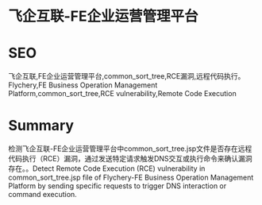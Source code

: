 # 飞企互联-FE企业运营管理平台
# SEO
飞企互联,FE企业运营管理平台,common_sort_tree,RCE漏洞,远程代码执行。Flychery,FE Business Operation Management Platform,common_sort_tree,RCE vulnerability,Remote Code Execution
# Summary
检测飞企互联-FE企业运营管理平台中common_sort_tree.jsp文件是否存在远程代码执行（RCE）漏洞，通过发送特定请求触发DNS交互或执行命令来确认漏洞存在。。Detect Remote Code Execution (RCE) vulnerability in common_sort_tree.jsp file of Flychery-FE Business Operation Management Platform by sending specific requests to trigger DNS interaction or command execution.
